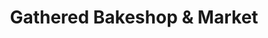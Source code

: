 ---
title: "Gathered Bakeshop & Market"
url: /astoria/gathered-bakeshop-und-market/
shop: Bäckerei
---